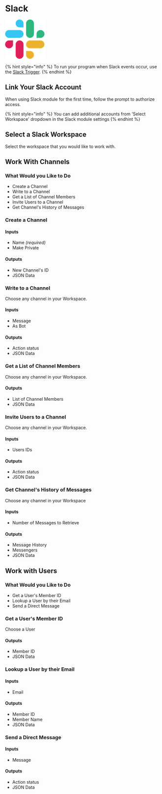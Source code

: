 # Slack

![Slack is where work flows.](../../.gitbook/assets/slack%20%281%29.png)

{% hint style="info" %}
To run your program when Slack events occur, use the [Slack Trigger](../triggers/slack-trigger.md).
{% endhint %}

## Link Your Slack Account

When using Slack module for the first time, follow the prompt to authorize access.

{% hint style="info" %}
You can add additional accounts from 'Select Workspace' dropdown in the Slack module settings
{% endhint %}

## Select a Slack Workspace

Select the workspace that you would like to work with.

## Work With Channels

### What Would you Like to Do

* Create a Channel
* Write to a Channel
* Get a List of Channel Members
* Invite Users to a Channel
* Get Channel's History of Messages

### Create a Channel

#### Inputs

* Name _\(required\)_
* Make Private

#### Outputs

* New Channel's ID
* JSON Data

### Write to a Channel

Choose any channel in your Workspace.

#### Inputs

* Message
* As Bot

#### Outputs

* Action status
* JSON Data

### Get a List of Channel Members

Choose any channel in your Workspace.

#### Outputs

* List of Channel Members
* JSON Data

### Invite Users to a Channel

Choose any channel in your Workspace.

#### Inputs

* Users IDs

#### Outputs

* Action status
* JSON Data

### Get Channel's History of Messages

Choose any channel in your Workspace

#### Inputs

* Number of Messages to Retrieve

#### Outputs

* Message History
* Messengers
* JSON Data

## Work with Users

### What Would you Like to Do

* Get a User's Member ID
* Lookup a User by their Email
* Send a Direct Message

### Get a User's Member ID

Choose a User

#### Outputs

* Member ID
* JSON Data

### Lookup a User by their Email

#### Inputs

* Email

#### Outputs

* Member ID
* Member Name
* JSON Data

### Send a Direct Message

#### Inputs

* Message

#### Outputs

* Action status
* JSON Data

